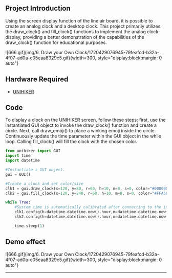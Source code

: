 ## **Project Introduction**
Using the screen display function of the line air board, it is possible to create an analog clock and a desktop clock. This project primarily utilizes the draw_clock() and fill_clock() functions to implement the analog clock display, providing a better demonstration of the capabilities of the draw_clock() function for educational purposes.  

![666.gif](img/6. Draw your Own Clock/1720429076945-79feafcd-b32a-4f07-ad0a-c05eaa8329c5.gif){width=300, style="display:block;margin: 0 auto"} 

## **Hardware Required**

- [UNIHIKER](https://www.dfrobot.com/product-2691.html)  

## **Code**

To display a clock on the UNIHIKER screen, follow these steps: first, use the instantiated GUI object to invoke the draw_clock() function and create a circle. Next, call draw_emoji() to place a winking emoji inside the circle. Continuously update the time parameter within the GUI object in the while loop. Calling fill_clock() will fill the clock with the chosen color.  


```python
from unihiker import GUI
import time
import datetime

#Instantiate a GUI object.
gui = GUI() 

#Create a clock and set color/size
clk1 = gui.draw_clock(x=120, y=80, r=60, h=10, m=8, s=0, color="#000000")
clk2 = gui.fill_clock(x=120, y=240, r=60, h=10, m=8, s=0, color="#FFA500", fill="#FFFF66")

while True:
    #System time is automatically calibrated after connecting to the internet.
    clk1.config(h=datetime.datetime.now().hour,m=datetime.datetime.now().minute,s=datetime.datetime.now().second)
    clk2.config(h=datetime.datetime.now().hour,m=datetime.datetime.now().minute,s=datetime.datetime.now().second)

    time.sleep(1)
```
## **Demo effect** 
![666.gif](img/6. Draw your Own Clock/1720429076945-79feafcd-b32a-4f07-ad0a-c05eaa8329c5.gif){width=300, style="display:block;margin: 0 auto"}  

---  



